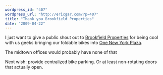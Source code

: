 ```yaml
---
wordpress_id: "407"
wordpress_url: "http://ericgar.com/?p=407"
title: "Thank you Brookfield Properties"
date: "2009-04-22"
---
```

I just want to give a public shout out to <a href="http://www.brookfieldproperties.com/">Brookfield Properties</a> for being cool with us geeks bringing our foldable bikes into <a href="http://www.brookfieldproperties.com/building/detail.cfm?BID=69">One New York Plaza</a>.

The midtown offices would probably have none of that

Next wish: provide centralized bike parking. Or at least non-rotating doors that actually open.
